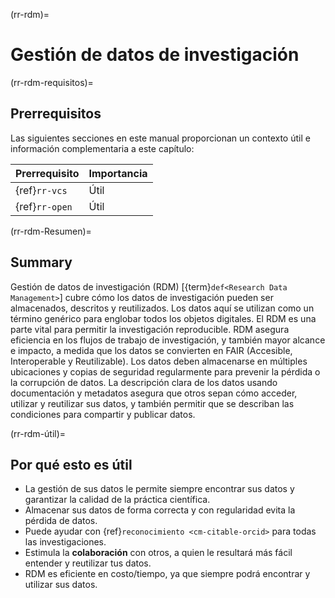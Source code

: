 (rr-rdm)=
# Gestión de datos de investigación

(rr-rdm-requisitos)=
## Prerrequisitos

Las siguientes secciones en este manual proporcionan un contexto útil e información complementaria a este capítulo:

| Prerrequisito  | Importancia |
| -------------- | ----------- |
| {ref}`rr-vcs`  | Útil        |
| {ref}`rr-open` | Útil        |

(rr-rdm-Resumen)=
## Summary

Gestión de datos de investigación (RDM) [{term}`def<Research Data Management>`] cubre cómo los datos de investigación pueden ser almacenados, descritos y reutilizados. Los datos aquí se utilizan como un término genérico para englobar todos los objetos digitales. El RDM es una parte vital para permitir la investigación reproducible. RDM asegura eficiencia en los flujos de trabajo de investigación, y también mayor alcance e impacto, a medida que los datos se convierten en FAIR (Accesible, Interoperable y Reutilizable). Los datos deben almacenarse en múltiples ubicaciones y copias de seguridad regularmente para prevenir la pérdida o la corrupción de datos. La descripción clara de los datos usando documentación y metadatos asegura que otros sepan cómo acceder, utilizar y reutilizar sus datos, y también permitir que se describan las condiciones para compartir y publicar datos.

(rr-rdm-útil)=
## Por qué esto es útil

- La gestión de sus datos le permite siempre encontrar sus datos y garantizar la calidad de la práctica científica.
- Almacenar sus datos de forma correcta y con regularidad evita la pérdida de datos.
- Puede ayudar con {ref}`reconocimiento <cm-citable-orcid>` para todas las investigaciones.
- Estimula la **colaboración** con otros, a quien le resultará más fácil entender y reutilizar tus datos.
- RDM es eficiente en costo/tiempo, ya que siempre podrá encontrar y utilizar sus datos.
